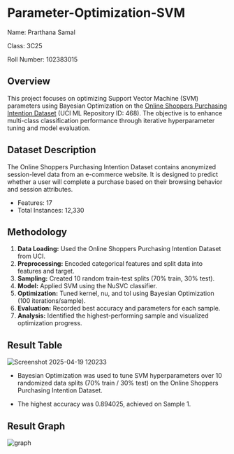 # Parameter-Optimization-SVM
Name: Prarthana Samal 

Class: 3C25

Roll Number: 102383015

## Overview
This project focuses on optimizing Support Vector Machine (SVM) parameters using Bayesian Optimization on the [Online Shoppers Purchasing Intention Dataset](https://archive.ics.uci.edu/dataset/468/online+shoppers+purchasing+intention+dataset) (UCI ML Repository ID: 468). The objective is to enhance multi-class classification performance through iterative hyperparameter tuning and model evaluation.

## Dataset Description
The Online Shoppers Purchasing Intention Dataset contains anonymized session-level data from an e-commerce website. It is designed to predict whether a user will complete a purchase based on their browsing behavior and session attributes.
- Features: 17
- Total Instances: 12,330

## Methodology 
1. **Data Loading:** Used the Online Shoppers Purchasing Intention Dataset from UCI.
2. **Preprocessing:** Encoded categorical features and split data into features and target.
3. **Sampling:** Created 10 random train-test splits (70% train, 30% test).
4. **Model:** Applied SVM using the NuSVC classifier.
5. **Optimization:** Tuned kernel, nu, and tol using Bayesian Optimization (100 iterations/sample).
6. **Evaluation:** Recorded best accuracy and parameters for each sample.
7. **Analysis:** Identified the highest-performing sample and visualized optimization progress.

## Result Table
![Screenshot 2025-04-19 120233](https://github.com/user-attachments/assets/d563708e-b13e-4751-b1b9-e52b177f00bb)

- Bayesian Optimization was used to tune SVM hyperparameters over 10 randomized data splits (70% train / 30% test) on the Online Shoppers Purchasing Intention Dataset.

- The highest accuracy was 0.894025, achieved on Sample 1.




## Result Graph
![graph](https://github.com/user-attachments/assets/ce5621ba-588e-4bda-847f-9344edb162ea)

